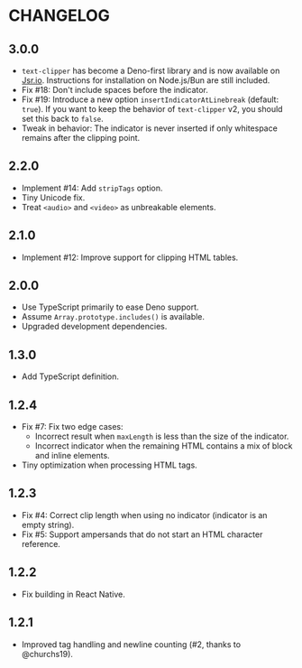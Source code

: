 # CHANGELOG

## 3.0.0

-   `text-clipper` has become a Deno-first library and is now available on [Jsr.io](https://jsr.io).
    Instructions for installation on Node.js/Bun are still included.
-   Fix #18: Don't include spaces before the indicator.
-   Fix #19: Introduce a new option `insertIndicatorAtLinebreak` (default: `true`). If you want to
    keep the behavior of `text-clipper` v2, you should set this back to `false`.
-   Tweak in behavior: The indicator is never inserted if only whitespace remains after the
    clipping point.

## 2.2.0

-   Implement #14: Add `stripTags` option.
-   Tiny Unicode fix.
-   Treat `<audio>` and `<video>` as unbreakable elements.

## 2.1.0

-   Implement #12: Improve support for clipping HTML tables.

## 2.0.0

-   Use TypeScript primarily to ease Deno support.
-   Assume `Array.prototype.includes()` is available.
-   Upgraded development dependencies.

## 1.3.0

-   Add TypeScript definition.

## 1.2.4

-   Fix #7: Fix two edge cases:
    -   Incorrect result when `maxLength` is less than the size of the indicator.
    -   Incorrect indicator when the remaining HTML contains a mix of block and inline elements.
-   Tiny optimization when processing HTML tags.

## 1.2.3

-   Fix #4: Correct clip length when using no indicator (indicator is an empty string).
-   Fix #5: Support ampersands that do not start an HTML character reference.

## 1.2.2

-   Fix building in React Native.

## 1.2.1

-   Improved tag handling and newline counting (#2, thanks to @churchs19).
